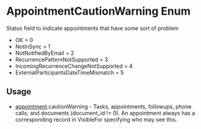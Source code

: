 <properties generated="1" SortOrder="990" />

# AppointmentCautionWarning Enum

Status field to indicate appointments that have some sort of problem

* OK = 0
* NotInSync = 1
* NotNotifiedByEmail = 2
* RecurrencePatternNotSupported = 3
* IncomingRecurrenceChangeNotSupported = 4
* ExternalParticipantsDateTimeMismatch = 5

## Usage
* [appointment](appointment.md).cautionWarning - Tasks, appointments, followups, phone calls; and documents (document_id != 0). An appointment always has a corresponding record in VisibleFor specifying who may see this. 

